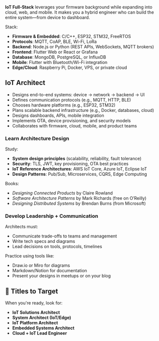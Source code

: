 **IoT Full-Stack** leverages your firmware background while expanding into cloud, web, and mobile. It makes you a hybrid engineer who can build the entire system—from device to dashboard.

Stack:
- **Firmware & Embedded**: C/C++, ESP32, STM32, FreeRTOS
- **Protocols**: MQTT, CoAP, BLE, Wi-Fi, LoRa
- **Backend**: Node.js or Python (REST APIs, WebSockets, MQTT brokers)
- **Frontend**: Flutter Web or React or Grafana
- **Database**: MongoDB, PostgreSQL, or InfluxDB
- **Mobile**: Flutter with Bluetooth/Wi-Fi integration
- **Edge/Cloud**: Raspberry Pi, Docker, VPS, or private cloud

## IoT Architect
- Designs end-to-end systems: device → network → backend → UI
- Defines communication protocols (e.g., MQTT, HTTP, BLE)
- Chooses hardware platforms (e.g., ESP32, STM32)
- Plans scalable backend infrastructure (e.g., Docker, databases, cloud)
- Designs dashboards, APIs, mobile integration
- Implements OTA, device provisioning, and security models
- Collaborates with firmware, cloud, mobile, and product teams

### **Learn Architecture Design**
Study:
- **System design principles** (scalability, reliability, fault tolerance)
- **Security**: TLS, JWT, key provisioning, OTA best practices
- **IoT Reference Architectures**: AWS IoT Core, Azure IoT, Eclipse IoT
- **Design Patterns**: Pub/Sub, Microservices, CQRS, Edge Computing

Books:
- _Designing Connected Products_ by Claire Rowland
- _Software Architecture Patterns_ by Mark Richards (free on O’Reilly)
- _Designing Distributed Systems_ by Brendan Burns (from Microsoft)

### **Develop Leadership + Communication**
Architects must:
- Communicate trade-offs to teams and management
- Write tech specs and diagrams
- Lead decisions on tools, protocols, timelines

Practice using tools like:
- Draw.io or Miro for diagrams
- Markdown/Notion for documentation
- Present your designs in meetups or on your blog

## 🎯 Titles to Target
When you're ready, look for:
- **IoT Solutions Architect**
- **System Architect (IoT/Edge)**
- **IoT Platform Architect**
- **Embedded Systems Architect**
- **Cloud + IoT Lead Engineer**